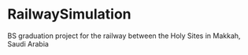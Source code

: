 # RailwaySimulation
BS graduation project for the railway between the Holy Sites in Makkah, Saudi Arabia
